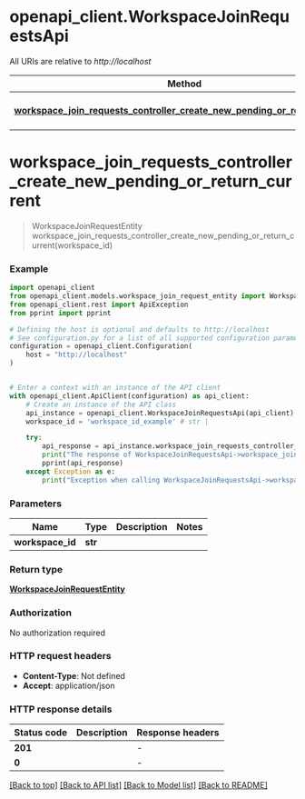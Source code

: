 # openapi_client.WorkspaceJoinRequestsApi

All URIs are relative to *http://localhost*

Method | HTTP request | Description
------------- | ------------- | -------------
[**workspace_join_requests_controller_create_new_pending_or_return_current**](WorkspaceJoinRequestsApi.md#workspace_join_requests_controller_create_new_pending_or_return_current) | **POST** /workspaces/{workspaceId}/join-requests | 


# **workspace_join_requests_controller_create_new_pending_or_return_current**
> WorkspaceJoinRequestEntity workspace_join_requests_controller_create_new_pending_or_return_current(workspace_id)



### Example


```python
import openapi_client
from openapi_client.models.workspace_join_request_entity import WorkspaceJoinRequestEntity
from openapi_client.rest import ApiException
from pprint import pprint

# Defining the host is optional and defaults to http://localhost
# See configuration.py for a list of all supported configuration parameters.
configuration = openapi_client.Configuration(
    host = "http://localhost"
)


# Enter a context with an instance of the API client
with openapi_client.ApiClient(configuration) as api_client:
    # Create an instance of the API class
    api_instance = openapi_client.WorkspaceJoinRequestsApi(api_client)
    workspace_id = 'workspace_id_example' # str | 

    try:
        api_response = api_instance.workspace_join_requests_controller_create_new_pending_or_return_current(workspace_id)
        print("The response of WorkspaceJoinRequestsApi->workspace_join_requests_controller_create_new_pending_or_return_current:\n")
        pprint(api_response)
    except Exception as e:
        print("Exception when calling WorkspaceJoinRequestsApi->workspace_join_requests_controller_create_new_pending_or_return_current: %s\n" % e)
```



### Parameters


Name | Type | Description  | Notes
------------- | ------------- | ------------- | -------------
 **workspace_id** | **str**|  | 

### Return type

[**WorkspaceJoinRequestEntity**](WorkspaceJoinRequestEntity.md)

### Authorization

No authorization required

### HTTP request headers

 - **Content-Type**: Not defined
 - **Accept**: application/json

### HTTP response details

| Status code | Description | Response headers |
|-------------|-------------|------------------|
**201** |  |  -  |
**0** |  |  -  |

[[Back to top]](#) [[Back to API list]](../README.md#documentation-for-api-endpoints) [[Back to Model list]](../README.md#documentation-for-models) [[Back to README]](../README.md)


